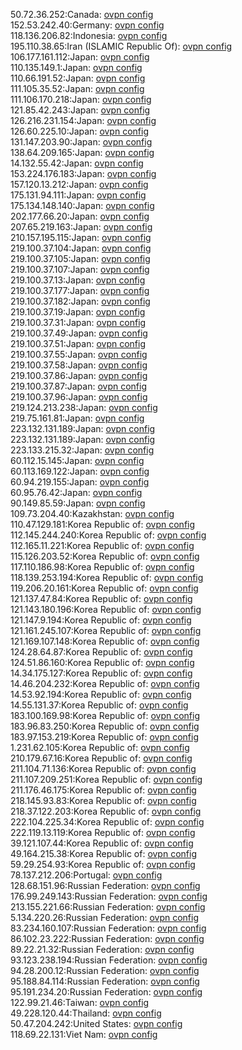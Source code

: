 50.72.36.252:Canada: [ovpn config](vpn/50_72_36_252.ovpn)  
152.53.242.40:Germany: [ovpn config](vpn/152_53_242_40.ovpn)  
118.136.206.82:Indonesia: [ovpn config](vpn/118_136_206_82.ovpn)  
195.110.38.65:Iran (ISLAMIC Republic Of): [ovpn config](vpn/195_110_38_65.ovpn)  
106.177.161.112:Japan: [ovpn config](vpn/106_177_161_112.ovpn)  
110.135.149.1:Japan: [ovpn config](vpn/110_135_149_1.ovpn)  
110.66.191.52:Japan: [ovpn config](vpn/110_66_191_52.ovpn)  
111.105.35.52:Japan: [ovpn config](vpn/111_105_35_52.ovpn)  
111.106.170.218:Japan: [ovpn config](vpn/111_106_170_218.ovpn)  
121.85.42.243:Japan: [ovpn config](vpn/121_85_42_243.ovpn)  
126.216.231.154:Japan: [ovpn config](vpn/126_216_231_154.ovpn)  
126.60.225.10:Japan: [ovpn config](vpn/126_60_225_10.ovpn)  
131.147.203.90:Japan: [ovpn config](vpn/131_147_203_90.ovpn)  
138.64.209.165:Japan: [ovpn config](vpn/138_64_209_165.ovpn)  
14.132.55.42:Japan: [ovpn config](vpn/14_132_55_42.ovpn)  
153.224.176.183:Japan: [ovpn config](vpn/153_224_176_183.ovpn)  
157.120.13.212:Japan: [ovpn config](vpn/157_120_13_212.ovpn)  
175.131.94.111:Japan: [ovpn config](vpn/175_131_94_111.ovpn)  
175.134.148.140:Japan: [ovpn config](vpn/175_134_148_140.ovpn)  
202.177.66.20:Japan: [ovpn config](vpn/202_177_66_20.ovpn)  
207.65.219.163:Japan: [ovpn config](vpn/207_65_219_163.ovpn)  
210.157.195.115:Japan: [ovpn config](vpn/210_157_195_115.ovpn)  
219.100.37.104:Japan: [ovpn config](vpn/219_100_37_104.ovpn)  
219.100.37.105:Japan: [ovpn config](vpn/219_100_37_105.ovpn)  
219.100.37.107:Japan: [ovpn config](vpn/219_100_37_107.ovpn)  
219.100.37.13:Japan: [ovpn config](vpn/219_100_37_13.ovpn)  
219.100.37.177:Japan: [ovpn config](vpn/219_100_37_177.ovpn)  
219.100.37.182:Japan: [ovpn config](vpn/219_100_37_182.ovpn)  
219.100.37.19:Japan: [ovpn config](vpn/219_100_37_19.ovpn)  
219.100.37.31:Japan: [ovpn config](vpn/219_100_37_31.ovpn)  
219.100.37.49:Japan: [ovpn config](vpn/219_100_37_49.ovpn)  
219.100.37.51:Japan: [ovpn config](vpn/219_100_37_51.ovpn)  
219.100.37.55:Japan: [ovpn config](vpn/219_100_37_55.ovpn)  
219.100.37.58:Japan: [ovpn config](vpn/219_100_37_58.ovpn)  
219.100.37.86:Japan: [ovpn config](vpn/219_100_37_86.ovpn)  
219.100.37.87:Japan: [ovpn config](vpn/219_100_37_87.ovpn)  
219.100.37.96:Japan: [ovpn config](vpn/219_100_37_96.ovpn)  
219.124.213.238:Japan: [ovpn config](vpn/219_124_213_238.ovpn)  
219.75.161.81:Japan: [ovpn config](vpn/219_75_161_81.ovpn)  
223.132.131.189:Japan: [ovpn config](vpn/223_132_131_189.ovpn)  
223.132.131.189:Japan: [ovpn config](vpn/223_132_131_189.ovpn)  
223.133.215.32:Japan: [ovpn config](vpn/223_133_215_32.ovpn)  
60.112.15.145:Japan: [ovpn config](vpn/60_112_15_145.ovpn)  
60.113.169.122:Japan: [ovpn config](vpn/60_113_169_122.ovpn)  
60.94.219.155:Japan: [ovpn config](vpn/60_94_219_155.ovpn)  
60.95.76.42:Japan: [ovpn config](vpn/60_95_76_42.ovpn)  
90.149.85.59:Japan: [ovpn config](vpn/90_149_85_59.ovpn)  
109.73.204.40:Kazakhstan: [ovpn config](vpn/109_73_204_40.ovpn)  
110.47.129.181:Korea Republic of: [ovpn config](vpn/110_47_129_181.ovpn)  
112.145.244.240:Korea Republic of: [ovpn config](vpn/112_145_244_240.ovpn)  
112.165.11.221:Korea Republic of: [ovpn config](vpn/112_165_11_221.ovpn)  
115.126.203.52:Korea Republic of: [ovpn config](vpn/115_126_203_52.ovpn)  
117.110.186.98:Korea Republic of: [ovpn config](vpn/117_110_186_98.ovpn)  
118.139.253.194:Korea Republic of: [ovpn config](vpn/118_139_253_194.ovpn)  
119.206.20.161:Korea Republic of: [ovpn config](vpn/119_206_20_161.ovpn)  
121.137.47.84:Korea Republic of: [ovpn config](vpn/121_137_47_84.ovpn)  
121.143.180.196:Korea Republic of: [ovpn config](vpn/121_143_180_196.ovpn)  
121.147.9.194:Korea Republic of: [ovpn config](vpn/121_147_9_194.ovpn)  
121.161.245.107:Korea Republic of: [ovpn config](vpn/121_161_245_107.ovpn)  
121.169.107.148:Korea Republic of: [ovpn config](vpn/121_169_107_148.ovpn)  
124.28.64.87:Korea Republic of: [ovpn config](vpn/124_28_64_87.ovpn)  
124.51.86.160:Korea Republic of: [ovpn config](vpn/124_51_86_160.ovpn)  
14.34.175.127:Korea Republic of: [ovpn config](vpn/14_34_175_127.ovpn)  
14.46.204.232:Korea Republic of: [ovpn config](vpn/14_46_204_232.ovpn)  
14.53.92.194:Korea Republic of: [ovpn config](vpn/14_53_92_194.ovpn)  
14.55.131.37:Korea Republic of: [ovpn config](vpn/14_55_131_37.ovpn)  
183.100.169.98:Korea Republic of: [ovpn config](vpn/183_100_169_98.ovpn)  
183.96.83.250:Korea Republic of: [ovpn config](vpn/183_96_83_250.ovpn)  
183.97.153.219:Korea Republic of: [ovpn config](vpn/183_97_153_219.ovpn)  
1.231.62.105:Korea Republic of: [ovpn config](vpn/1_231_62_105.ovpn)  
210.179.67.16:Korea Republic of: [ovpn config](vpn/210_179_67_16.ovpn)  
211.104.71.136:Korea Republic of: [ovpn config](vpn/211_104_71_136.ovpn)  
211.107.209.251:Korea Republic of: [ovpn config](vpn/211_107_209_251.ovpn)  
211.176.46.175:Korea Republic of: [ovpn config](vpn/211_176_46_175.ovpn)  
218.145.93.83:Korea Republic of: [ovpn config](vpn/218_145_93_83.ovpn)  
218.37.122.203:Korea Republic of: [ovpn config](vpn/218_37_122_203.ovpn)  
222.104.225.34:Korea Republic of: [ovpn config](vpn/222_104_225_34.ovpn)  
222.119.13.119:Korea Republic of: [ovpn config](vpn/222_119_13_119.ovpn)  
39.121.107.44:Korea Republic of: [ovpn config](vpn/39_121_107_44.ovpn)  
49.164.215.38:Korea Republic of: [ovpn config](vpn/49_164_215_38.ovpn)  
59.29.254.93:Korea Republic of: [ovpn config](vpn/59_29_254_93.ovpn)  
78.137.212.206:Portugal: [ovpn config](vpn/78_137_212_206.ovpn)  
128.68.151.96:Russian Federation: [ovpn config](vpn/128_68_151_96.ovpn)  
176.99.249.143:Russian Federation: [ovpn config](vpn/176_99_249_143.ovpn)  
213.155.221.66:Russian Federation: [ovpn config](vpn/213_155_221_66.ovpn)  
5.134.220.26:Russian Federation: [ovpn config](vpn/5_134_220_26.ovpn)  
83.234.160.107:Russian Federation: [ovpn config](vpn/83_234_160_107.ovpn)  
86.102.23.222:Russian Federation: [ovpn config](vpn/86_102_23_222.ovpn)  
89.22.21.32:Russian Federation: [ovpn config](vpn/89_22_21_32.ovpn)  
93.123.238.194:Russian Federation: [ovpn config](vpn/93_123_238_194.ovpn)  
94.28.200.12:Russian Federation: [ovpn config](vpn/94_28_200_12.ovpn)  
95.188.84.114:Russian Federation: [ovpn config](vpn/95_188_84_114.ovpn)  
95.191.234.20:Russian Federation: [ovpn config](vpn/95_191_234_20.ovpn)  
122.99.21.46:Taiwan: [ovpn config](vpn/122_99_21_46.ovpn)  
49.228.120.44:Thailand: [ovpn config](vpn/49_228_120_44.ovpn)  
50.47.204.242:United States: [ovpn config](vpn/50_47_204_242.ovpn)  
118.69.22.131:Viet Nam: [ovpn config](vpn/118_69_22_131.ovpn)  
